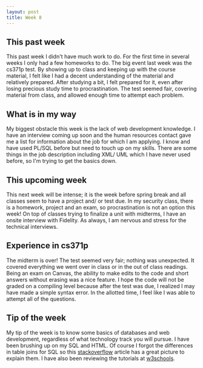 ```yaml
---
layout: post
title: Week 8
---
```


This past week
--------------
This past week I didn't have much work to do. For the first time in several weeks I only had a few homeworks to do. The big event last week was the cs371p test. By showing up to class and keeping up with the course material, I felt like I had a decent understanding of the material and relatively prepared. After studying a bit, I felt prepared for it, even after losing precious study time to procrastination. The test seemed fair, covering material from class, and allowed enough time to attempt each problem. 

What is in my way
------------------
My biggest obstacle this week is the lack of web development knowledge. I have an interview coming up soon and the human resources contact gave me a list for information about the job for which I am applying. I know and have used PL/SQL before but need to touch up on my skills. There are some things in the job description including XML/ UML which I have never used before, so I'm trying to get the basics down.  

This upcoming week
------------------
This next week will be intense; it is the week before spring break and all classes seem to have a project and/ or test due. In my security class, there is a homework, project and an exam, so procrastination is not an option this week! On top of classes trying to finalize a unit with midterms, I have an onsite interview with Fidelity. As always, I am nervous and stress for the technical interviews.

Experience in cs371p
--------------------
The midterm is over! The test seemed very fair; nothing was unexpected. It covered everything we went over in class or in the out of class readings. Being an exam on Canvas, the ability to make edits to the code and short answers without erasing was a nice feature. I hope the code will not be graded on a compiling level because after the test was due, I realized I may have made a simple syntax error. In the allotted time, I feel like I was able to attempt all of the questions.

Tip of the week
----------------
My tip of the week is to know some basics of databases and web development, regardless of what technology track you will pursue. I have been brushing up on my SQL and HTML. Of course I forgot the differences in table joins for SQL so this [stackoverflow](http://stackoverflow.com/questions/38549/difference-between-inner-and-outer-joins) article has a great picture to explain them. I have also been reviewing the tutorials at [w3schools](http://www.w3schools.com/).

